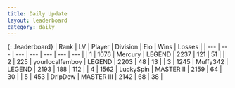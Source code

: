 ```yaml
---
title: Daily Update
layout: leaderboard
category: daily
---
```


{: .leaderboard}
| Rank | LV | Player | Division | Elo | Wins | Losses |
| --- | --- | --- | --- | --- | --- | --- |
| <span data-change="0">1</span> | 1076 | <span title="ID: 692745">Mercury</span> | LEGEND | <span data-change="30">2237</span> | <span data-change="4">121</span> | <span data-change="0">51</span> |
| <span data-change="0">2</span> | 225 | <span title="ID: 719486">yourlocalfemboy</span> | LEGEND | <span data-change="0">2203</span> | <span data-change="0">48</span> | <span data-change="0">13</span> |
| <span data-change="0">3</span> | 1245 | <span title="ID: 720567">Muffy342</span> | LEGEND | <span data-change="36">2193</span> | <span data-change="61">188</span> | <span data-change="26">112</span> |
| <span data-change="2">4</span> | 1562 | <span title="ID: 498412">LuckySpin</span> | MASTER II | <span data-change="34">2159</span> | <span data-change="8">64</span> | <span data-change="4">30</span> |
| <span data-change="30">5</span> | 453 | <span title="ID: 649454">DripDew</span> | MASTER III | <span data-change="160">2142</span> | <span data-change="23">68</span> | <span data-change="8">38</span> |